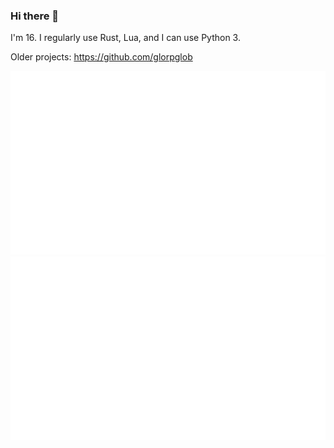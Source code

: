 ### Hi there 👋
I'm 16. I regularly use Rust, Lua, and I can use Python 3.

Older projects: https://github.com/glorpglob

![](https://raw.githubusercontent.com/logancammish/github-stats/master/generated/overview.svg#gh-dark-mode-only)
![](https://raw.githubusercontent.com/logancammish/github-stats/master/generated/languages.svg#gh-dark-mode-only)

